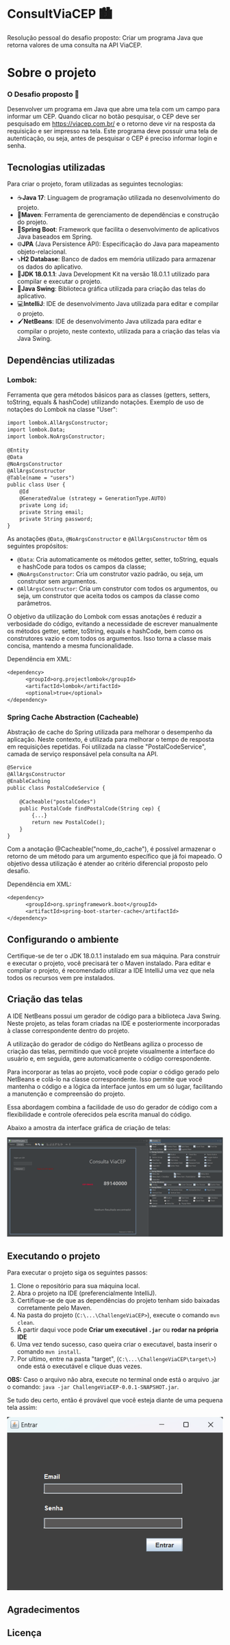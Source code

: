 # ConsultViaCEP 🏙️
Resolução pessoal do desafio proposto: Criar um programa Java que retorna valores de uma consulta na API ViaCEP.

# Sobre o projeto
### O Desafio proposto 🏁
Desenvolver um programa em Java que abre uma tela com um campo para informar um
CEP. Quando clicar no botão pesquisar, o CEP deve ser pesquisado em
https://viacep.com.br/ e o retorno deve vir na resposta da requisição e ser impresso na tela.
Este programa deve possuir uma tela de autenticação, ou seja, antes de pesquisar o CEP é
preciso informar login e senha.

## Tecnologias utilizadas
Para criar o projeto, foram utilizadas as seguintes tecnologias:

- ☕**Java 17**: Linguagem de programação utilizada no desenvolvimento do projeto.
- 🔴**Maven**: Ferramenta de gerenciamento de dependências e construção do projeto.
- 🍃**Spring Boot**: Framework que facilita o desenvolvimento de aplicativos Java baseados em Spring.
- 🌐**JPA** (Java Persistence API): Especificação do Java para mapeamento objeto-relacional.
- ⤵️**H2 Database**: Banco de dados em memória utilizado para armazenar os dados do aplicativo.
- 🧰**JDK 18.0.1.1**: Java Development Kit na versão 18.0.1.1 utilizado para compilar e executar o projeto.
- 📱**Java Swing**: Biblioteca gráfica utilizada para criação das telas do aplicativo.
- 💻**IntelliJ**: IDE de desenvolvimento Java utilizada para editar e compilar o projeto.
- 🖌️**NetBeans**: IDE de desenvolvimento Java utilizada para editar e compilar o projeto, neste contexto, utilizada para a criação das telas via Java Swing.

## Dependências utilizadas
### Lombok: 
Ferramenta que gera métodos básicos para as classes (getters, setters, toString, equals & hashCode) utilizando notações.
Exemplo de uso de notações do Lombok na classe "User":

```
import lombok.AllArgsConstructor;
import lombok.Data;
import lombok.NoArgsConstructor;

@Entity
@Data
@NoArgsConstructor
@AllArgsConstructor
@Table(name = "users")
public class User {
    @Id
    @GeneratedValue (strategy = GenerationType.AUTO)
    private Long id;
    private String email;
    private String password;
}
```

As anotações ``@Data``, ``@NoArgsConstructor`` e ``@AllArgsConstructor`` têm os seguintes propósitos:

- ``@Data``: Cria automaticamente os métodos getter, setter, toString, equals e hashCode para todos os campos da classe;
- ``@NoArgsConstructor``: Cria um construtor vazio padrão, ou seja, um construtor sem argumentos.
- ``@AllArgsConstructor``: Cria um construtor com todos os argumentos, ou seja, um construtor que aceita todos os campos da classe como parâmetros.

O objetivo da utilização do Lombok com essas anotações é reduzir a verbosidade do código, evitando a necessidade de escrever manualmente os métodos getter, setter, toString, equals e hashCode, bem como os construtores vazio e com todos os argumentos. Isso torna a classe mais concisa, mantendo a mesma funcionalidade.

Dependência em XML:
```
<dependency>
      <groupId>org.projectlombok</groupId>
      <artifactId>lombok</artifactId>
      <optional>true</optional>
</dependency>
```

### Spring Cache Abstraction (Cacheable)
Abstração de cache do Spring utilizada para melhorar o desempenho da aplicação. Neste contexto, é utilizada para melhorar o tempo de resposta em requisições repetidas.
Foi utilizada na classe "PostalCodeService", camada de serviço responsável pela consulta na API.

```
@Service
@AllArgsConstructor
@EnableCaching
public class PostalCodeService {

    @Cacheable("postalCodes")
    public PostalCode findPostalCode(String cep) {
        {...}  
        return new PostalCode();
    }
}
```

Com a anotação @Cacheable("nome_do_cache"), é possível armazenar o retorno de um método para um argumento específico que já foi mapeado.
O objetivo dessa utilização é atender ao critério diferencial proposto pelo desafio.

Dependência em XML:
```
<dependency>
      <groupId>org.springframework.boot</groupId>
      <artifactId>spring-boot-starter-cache</artifactId>
</dependency>
```

## Configurando o ambiente
Certifique-se de ter o JDK 18.0.1.1 instalado em sua máquina. Para construir e executar o projeto, você precisará ter o Maven instalado. Para editar e compilar o projeto, é recomendado utilizar a IDE IntelliJ uma vez que nela todos os recursos vem pre instalados.

## Criação das telas
A IDE NetBeans possui um gerador de código para a biblioteca Java Swing. Neste projeto, as telas foram criadas na IDE e posteriormente incorporadas à classe correspondente dentro do projeto.

A utilização do gerador de código do NetBeans agiliza o processo de criação das telas, permitindo que você projete visualmente a interface do usuário e, em seguida, gere automaticamente o código correspondente.

Para incorporar as telas ao projeto, você pode copiar o código gerado pelo NetBeans e colá-lo na classe correspondente. Isso permite que você mantenha o código e a lógica da interface juntos em um só lugar, facilitando a manutenção e compreensão do projeto.

Essa abordagem combina a facilidade de uso do gerador de código com a flexibilidade e controle oferecidos pela escrita manual do código.

Abaixo a amostra da interface gráfica de criação de telas:

![telaDesign](https://github.com/Deb4cker/MyReadMeAssets/blob/main/Images/netBeans_swing_design.png)

## Executando o projeto
Para executar o projeto siga os seguintes passos:
1. Clone o repositório para sua máquina local.
2. Abra o projeto na IDE (preferencialmente IntelliJ).
3. Certifique-se de que as dependências do projeto tenham sido baixadas corretamente pelo Maven.
4. Na pasta do projeto (``C:\...\ChallengeViaCEP>``), execute o comando ``mvn clean``.
5. A partir daqui voce pode **Criar um executável ``.jar``** ou **rodar na própria IDE** 
6. Uma vez tendo sucesso, caso queira criar o executavel, basta inserir o comando ``mvn install``.
7. Por ultimo, entre na pasta "target", (``C:\...\ChallengeViaCEP\target\>``) onde está o executável e clique duas vezes.

**OBS:** Caso o arquivo não abra, execute no terminal onde está o arquivo .jar o comando: ``java -jar ChallengeViaCEP-0.0.1-SNAPSHOT.jar``.

Se tudo deu certo, então é provável que você esteja diante de uma pequena tela assim:

![LoginView](https://github.com/Deb4cker/MyReadMeAssets/blob/main/Images/login_javaSwing.png)


## Agradecimentos

## Licença
